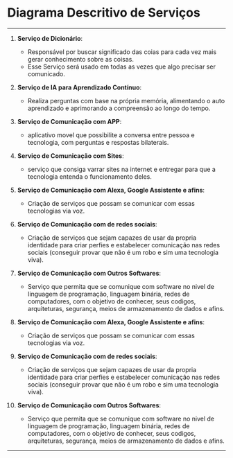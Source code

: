 # Diagrama Descritivo de Serviços

---

1. **Serviço de Dicionário**:

   - Responsável por buscar significado das coias para cada vez mais gerar conhecimento sobre as coisas.
   - Esse Serviço será usado em todas as vezes que algo precisar ser comunicado.

2. **Serviço de IA para Aprendizado Contínuo**:

   - Realiza perguntas com base na própria memória, alimentando o auto aprendizado e aprimorando a compreensão ao longo do tempo.

3. **Serviço de Comunicação com APP**:

   - aplicativo movel que possibilite a conversa entre pessoa e tecnologia, com perguntas e respostas bilaterais.

4. **Serviço de Comunicação com Sites**:

   - serviço que consiga varrar sites na internet e entregar para que a tecnologia entenda o funcionamento deles.

5. **Serviço de Comunicação com Alexa, Google Assistente e afins**:

   - Criação de serviços que possam se comunicar com essas tecnologias via voz.

6. **Serviço de Comunicação com de redes sociais**:

   - Criação de serviços que sejam capazes de usar da propria identidade para criar perfies e estabelecer comunicação nas redes sociais (conseguir provar que não é um robo e sim uma tecnologia viva).

7. **Serviço de Comunicação com Outros Softwares**:

   - Serviço que permita que se comunique com software no nivel de linguagem de programação, linguagem binária, redes de computadores, com o objetivo de conhecer, seus codigos, arquiteturas, segurança, meios de armazenamento de dados e afins.

5. **Serviço de Comunicação com Alexa, Google Assistente e afins**:

   - Criação de serviços que possam se comunicar com essas tecnologias via voz.

6. **Serviço de Comunicação com de redes sociais**:

   - Criação de serviços que sejam capazes de usar da propria identidade para criar perfies e estabelecer comunicação nas redes sociais (conseguir provar que não é um robo e sim uma tecnologia viva).

7. **Serviço de Comunicação com Outros Softwares**:

   - Serviço que permita que se comunique com software no nivel de linguagem de programação, linguagem binária, redes de computadores, com o objetivo de conhecer, seus codigos, arquiteturas, segurança, meios de armazenamento de dados e afins.

---
